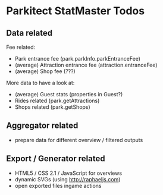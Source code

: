 # Parkitect StatMaster Todos

## Data related
Fee related:
* Park entrance fee (park.parkInfo.parkEntranceFee)
* (average) Attraction entrance fee (attraction.entranceFee)
* (average) Shop fee (???)

More data to have a look at:
* (average) Guest stats (properties in Guest?)
* Rides related (park.getAttractions)
* Shops related (park.getShops)

## Aggregator related
* prepare data for different overview / filtered outputs

## Export / Generator related
* HTML5 / CSS 2.1 / JavaScript for overviews
* dynamic SVGs (using http://raphaeljs.com)
* open exported files ingame actions
